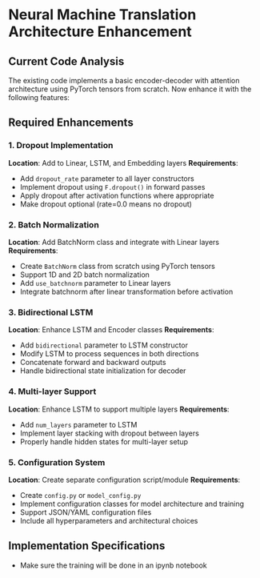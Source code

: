 # Neural Machine Translation Architecture Enhancement

## Current Code Analysis
The existing code implements a basic encoder-decoder with attention architecture using PyTorch tensors from scratch. Now enhance it with the following features:

## Required Enhancements

### 1. Dropout Implementation
**Location**: Add to Linear, LSTM, and Embedding layers
**Requirements**:
- Add `dropout_rate` parameter to all layer constructors
- Implement dropout using `F.dropout()` in forward passes
- Apply dropout after activation functions where appropriate
- Make dropout optional (rate=0.0 means no dropout)

### 2. Batch Normalization
**Location**: Add BatchNorm class and integrate with Linear layers
**Requirements**:
- Create `BatchNorm` class from scratch using PyTorch tensors
- Support 1D and 2D batch normalization
- Add `use_batchnorm` parameter to Linear layers
- Integrate batchnorm after linear transformation before activation

### 3. Bidirectional LSTM
**Location**: Enhance LSTM and Encoder classes
**Requirements**:
- Add `bidirectional` parameter to LSTM constructor
- Modify LSTM to process sequences in both directions
- Concatenate forward and backward outputs
- Handle bidirectional state initialization for decoder

### 4. Multi-layer Support
**Location**: Enhance LSTM to support multiple layers
**Requirements**:
- Add `num_layers` parameter to LSTM
- Implement layer stacking with dropout between layers
- Properly handle hidden states for multi-layer setup

### 5. Configuration System
**Location**: Create separate configuration script/module
**Requirements**:
- Create `config.py` or `model_config.py`
- Implement configuration classes for model architecture and training
- Support JSON/YAML configuration files
- Include all hyperparameters and architectural choices

## Implementation Specifications
- Make sure the training will be done in an ipynb notebook